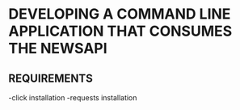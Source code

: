 # DEVELOPING A COMMAND LINE APPLICATION THAT CONSUMES THE NEWSAPI

## REQUIREMENTS
-click installation
-requests installation
